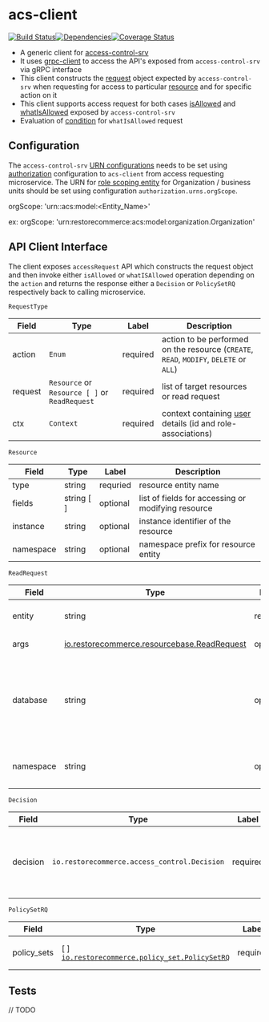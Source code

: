 # acs-client

<img src="http://img.shields.io/npm/v/%40restorecommerce%2Facs%2Dclient.svg?style=flat-square" alt="">[![Build Status][build]](https://travis-ci.org/restorecommerce/acs-client?branch=master)[![Dependencies][depend]](https://david-dm.org/restorecommerce/acs-client)[![Coverage Status][cover]](https://coveralls.io/github/restorecommerce/acs-client?branch=master)

[version]: http://img.shields.io/npm/v/acs-client.svg?style=flat-square
[build]: http://img.shields.io/travis/restorecommerce/acs-client/master.svg?style=flat-square
[depend]: https://img.shields.io/david/restorecommerce/acs-client.svg?style=flat-square
[cover]: http://img.shields.io/coveralls/restorecommerce/acs-client/master.svg?style=flat-square

* A generic client for [access-control-srv](https://github.com/restorecommerce/access-control-srv)
* It uses [grpc-client](https://github.com/restorecommerce/grpc-client) to access the API's exposed from `access-control-srv` via gRPC interface
* This client constructs the [request](https://github.com/restorecommerce/acs-client/#api-client-interface) object expected by `access-control-srv` when requesting for access to particular [resource](https://github.com/restorecommerce/acs-client/#api-client-interface) and for specific action on it
* This client supports access request for both cases [isAllowed](https://github.com/restorecommerce/access-control-srv#isallowed) and [whatIsAllowed](https://github.com/restorecommerce/access-control-srv#whatisallowed) exposed by `access-control-srv`
* Evaluation of [condition](https://github.com/restorecommerce/access-control-srv#rule) for `whatIsAllowed` request

## Configuration
The `access-control-srv` [URN configurations](https://github.com/restorecommerce/access-control-srv/blob/master/restorecommerce_ABAC.md#urn-reference) needs to be set using [authorization](cfg/config.json#L77) configuration to `acs-client` from access requesting microservice.
The URN for [role scoping entity](https://github.com/restorecommerce/access-control-srv/blob/master/restorecommerce_ABAC.md#role-scoping) for Organization / business units should be set using configuration `authorization.urns.orgScope`.

orgScope: 'urn:<organization>:acs:model:<Entity_Name>'

ex: orgScope: 'urn:restorecommerce:acs:model:organization.Organization'

## API Client Interface
The client exposes `accessRequest` API which constructs the request object and then invoke either `isAllowed` or `whatISAllowed` operation depending on the `action` and returns the response either a `Decision` or `PolicySetRQ` respectively back to calling microservice.

`RequestType`

| Field | Type | Label | Description |
| ----- | ---- | ----- | ----------- |
| action | `Enum` | required | action to be performed on the resource (`CREATE`, `READ`, `MODIFY`, `DELETE` or `ALL`) |
| request | `Resource` or `Resource [ ]` or `ReadRequest` | required | list of target resources or read request|
| ctx | `Context` | required | context containing [user](https://github.com/restorecommerce/acs-client#user) details (id and role-associations) |
 
`Resource`

| Field | Type | Label | Description |
| ----- | ---- | ----- | ----------- |
| type | string | requried | resource entity name |
| fields | string [ ] | optional | list of fields for accessing or modifying resource |
| instance | string | optional | instance identifier of the resource |
| namespace | string | optional | namespace prefix for resource entity |

`ReadRequest`

| Field | Type | Label | Description |
| ----- | ---- | ----- | ----------- |
| entity | string | requried | resource entity name to be read |
| args | [io.restorecommerce.resourcebase.ReadRequest](https://github.com/restorecommerce/resource-base-interface#read) | optional | query arguments |
| database | string | optional | database for read request, currently `arangodb` and `postgres` are supported |
| namespace | string | optional | namespace prefix for resource entity |

`Decision`

| Field | Type | Label | Description |
| ----- | ---- | ----- | ----------- |
| decision | `io.restorecommerce.access_control.Decision` | required | Access decision; possible values are `PERMIT`, `DENY` or `INDETERMINATE` |

`PolicySetRQ`

| Field | Type | Label | Description |
| ----- | ---- | ----- | ----------- |
| policy_sets | [ ] [`io.restorecommerce.policy_set.PolicySetRQ`]((https://github.com/restorecommerce/access-control-srv#whatisallowed)) | required | List of applicable policy sets |

## Tests

// TODO
